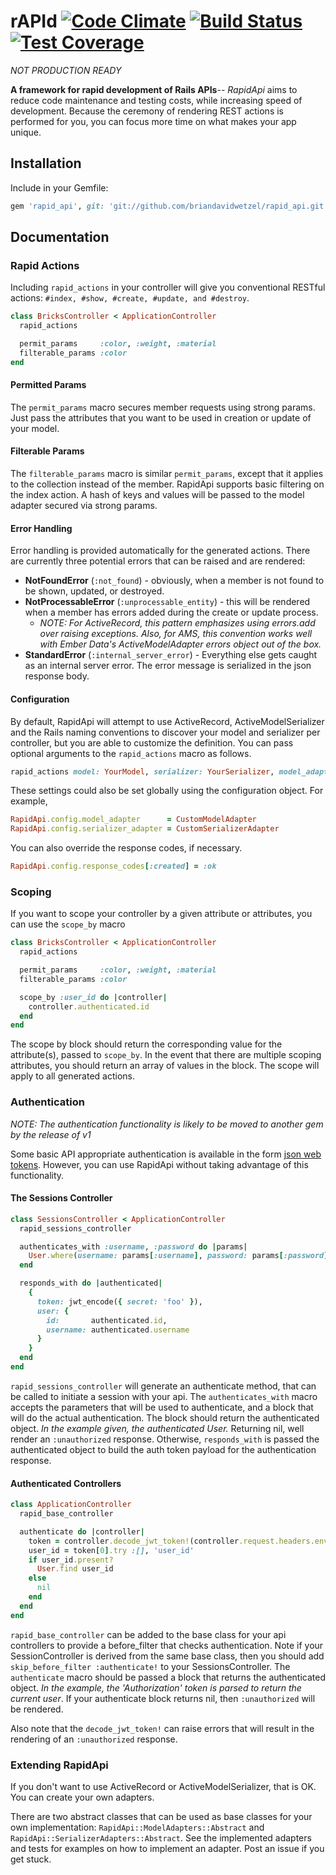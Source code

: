 # rAPId [![Code Climate](https://codeclimate.com/github/briandavidwetzel/rapid_api/badges/gpa.svg)](https://codeclimate.com/github/briandavidwetzel/rapid_api) [![Build Status](https://travis-ci.org/briandavidwetzel/rapid_api.svg)](https://travis-ci.org/briandavidwetzel/rapid_api) [![Test Coverage](https://codeclimate.com/github/briandavidwetzel/rapid_api/badges/coverage.svg)](https://codeclimate.com/github/briandavidwetzel/rapid_api/coverage)

*NOT PRODUCTION READY*

__A framework for rapid development of Rails APIs__-- *RapidApi* aims to reduce code maintenance and testing costs, while increasing speed of development. Because the ceremony of rendering REST actions is performed for you, you can focus more time on what makes your app unique.

## Installation
Include in your Gemfile:

```ruby
gem 'rapid_api', git: 'git://github.com/briandavidwetzel/rapid_api.git'
```

## Documentation
### Rapid Actions
Including `rapid_actions` in your controller will give you conventional RESTful actions: `#index, #show, #create, #update, and #destroy`.
```ruby
class BricksController < ApplicationController
  rapid_actions

  permit_params     :color, :weight, :material
  filterable_params :color
end
```
#### Permitted Params
The `permit_params` macro secures member requests using strong params.  Just pass the attributes that you want to be used in creation or update of your model.

#### Filterable Params
The `filterable_params` macro is similar `permit_params`, except that it applies to the collection instead of the member. RapidApi supports basic filtering on the index action.  A hash of keys and values will be passed to the model adapter secured via strong params.

#### Error Handling
Error handling is provided automatically for the generated actions. There are currently three potential errors that can be raised and are rendered:
* __NotFoundError__ (`:not_found`) - obviously, when a member is not found to be shown, updated, or destroyed.
* __NotProcessableError__ (`:unprocessable_entity`) - this will be rendered when a member has errors added during the create or update process.
  * *NOTE: For ActiveRecord, this pattern emphasizes using errors.add over raising exceptions.  Also, for AMS, this convention works well with Ember Data's ActiveModelAdapter errors object out of the box.*
* __StandardError__ (`:internal_server_error`) - Everything else gets caught as an internal server error. The error message is serialized in the json response body.

#### Configuration
By default, RapidApi will attempt to use ActiveRecord, ActiveModelSerializer and the Rails naming conventions to discover your model and serializer per controller, but you are able to customize the definition. You can pass optional arguments to the `rapid_actions` macro as follows.
```ruby
rapid_actions model: YourModel, serializer: YourSerializer, model_adapter: CustomModelAdapter, serializer_adapter: CustomSerializerAdapter
```
These settings could also be set globally using the configuration object. For example,
```ruby
RapidApi.config.model_adapter      = CustomModelAdapter
RapidApi.config.serializer_adapter = CustomSerializerAdapter
```
You can also override the response codes, if necessary.
```ruby
RapidApi.config.response_codes[:created] = :ok
```

### Scoping
If you want to scope your controller by a given attribute or attributes, you can use the `scope_by` macro
```ruby
class BricksController < ApplicationController
  rapid_actions

  permit_params     :color, :weight, :material
  filterable_params :color

  scope_by :user_id do |controller|
    controller.authenticated.id
  end
end
```
The scope by block should return the corresponding value for the attribute(s), passed to `scope_by`. In the event that there are multiple scoping attributes, you should return an array of values in the block. The scope will apply to all generated actions.

### Authentication
*NOTE: The authentication functionality is likely to be moved to another gem by the release of v1*

Some basic API appropriate authentication is available in the form [json web tokens](http://jwt.io). However, you can use RapidApi without taking advantage of this functionality.

#### The Sessions Controller
```ruby
class SessionsController < ApplicationController
  rapid_sessions_controller

  authenticates_with :username, :password do |params|
    User.where(username: params[:username], password: params[:password]).first
  end

  responds_with do |authenticated|
    {
      token: jwt_encode({ secret: 'foo' }),
      user: {
        id:       authenticated.id,
        username: authenticated.username
      }
    }
  end
end
```

`rapid_sessions_controller` will generate an authenticate method, that can be called to initiate a session with your api. The `authenticates_with` macro accepts the parameters that will be used to authenticate, and a block that will do the actual authentication. The block should return the authenticated object. *In the example given, the authenticated User.* Returning nil, well render an `:unauthorized` response. Otherwise, `responds_with` is passed the authenticated object to build the auth token payload for the authentication response.

#### Authenticated Controllers
```ruby
class ApplicationController
  rapid_base_controller

  authenticate do |controller|
    token = controller.decode_jwt_token!(controller.request.headers.env['Authorization'])
    user_id = token[0].try :[], 'user_id'
    if user_id.present?
      User.find user_id
    else
      nil
    end
  end
end
```
`rapid_base_controller` can be added to the base class for your api controllers to provide a before_filter that checks authentication. Note if your SessionController is derived from the same base class, then you should add `skip_before_filter :authenticate!` to your SessionsController.  The `authenticate` macro should be passed a block that returns the authenticated object. *In the example, the 'Authorization' token is parsed to return the current user*. If your authenticate block returns nil, then `:unauthorized` will be rendered.

Also note that the `decode_jwt_token!` can raise errors that will result in the rendering of an `:unauthorized` response.

### Extending RapidApi
If you don't want to use ActiveRecord or ActiveModelSerializer, that is OK. You can create your own adapters.

There are two abstract classes that can be used as base classes for your own implementation: `RapidApi::ModelAdapters::Abstract` and `RapidApi::SerializerAdapters::Abstract`. See the implemented adapters and tests for examples on how to implement an adapter.  Post an issue if you get stuck.
